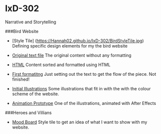 # IxD-302
Narrative and Storytelling

###Bird Website

- [Style Tile] (https://Hannah02.github.io/IxD-302/BirdStyleTile.jpg) 
Defining specific design elements for my the bird website

- [Original text file](https://Hannah02.github.io/IxD-302/finding-an-extinct-new-zealand-bird.txt)
The original content without any formatting

- [HTML](https://Hannah02.github.io/IxD-302/finding-an-extinct-new-zealand-bird.html)
Content sorted and formatted using HTML

- [First formatitng](https://Hannah02.github.io/IxD-302/Bird/index.html)
Just setting out the text to get the flow of the piece. Not finished!

- [Initial Illustrations](https://Hannah02.github.io/IxD-302/NZ.jpg)
Some illustrations that fit in with the with the colour scheme of the website.

- [Animation Prototype](https://dribbble.com/shots/3025492-Landscape-for-New-Zealand-Bird-Project)
One of the illustrations, animated with After Effects

###Heroes and Villians

- [Mood Board](https://niice.co/m/94ca86dbd05687d149b4b5aea6fbe644)
Style tile to get an idea of what I want to show with my website.

